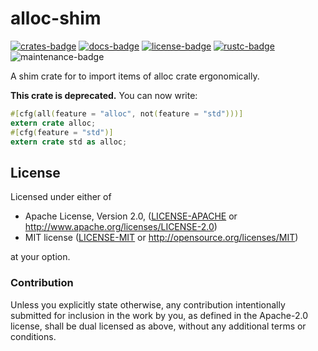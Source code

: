 # alloc-shim

[![crates-badge]][crates-url]
[![docs-badge]][docs-url]
[![license-badge]][license]
[![rustc-badge]][rustc-url]
![maintenance-badge]

[crates-badge]: https://img.shields.io/crates/v/alloc-shim.svg
[crates-url]: https://crates.io/crates/alloc-shim
[docs-badge]: https://docs.rs/alloc-shim/badge.svg
[docs-url]: https://docs.rs/alloc-shim
[license-badge]: https://img.shields.io/crates/l/alloc-shim.svg
[license]: #license
[rustc-badge]: https://img.shields.io/badge/rustc-1.31+-lightgray.svg
[rustc-url]: https://blog.rust-lang.org/2018/12/06/Rust-1.31-and-rust-2018.html
[maintenance-badge]: https://img.shields.io/badge/maintenance-deprecated-red.svg

A shim crate for to import items of alloc crate ergonomically.

**This crate is deprecated.** You can now write:

```rust
#[cfg(all(feature = "alloc", not(feature = "std")))]
extern crate alloc;
#[cfg(feature = "std")]
extern crate std as alloc;
```

## License

Licensed under either of

* Apache License, Version 2.0, ([LICENSE-APACHE](LICENSE-APACHE) or <http://www.apache.org/licenses/LICENSE-2.0>)
* MIT license ([LICENSE-MIT](LICENSE-MIT) or <http://opensource.org/licenses/MIT>)

at your option.

### Contribution

Unless you explicitly state otherwise, any contribution intentionally submitted for inclusion in the work by you, as defined in the Apache-2.0 license, shall be dual licensed as above, without any additional terms or conditions.
